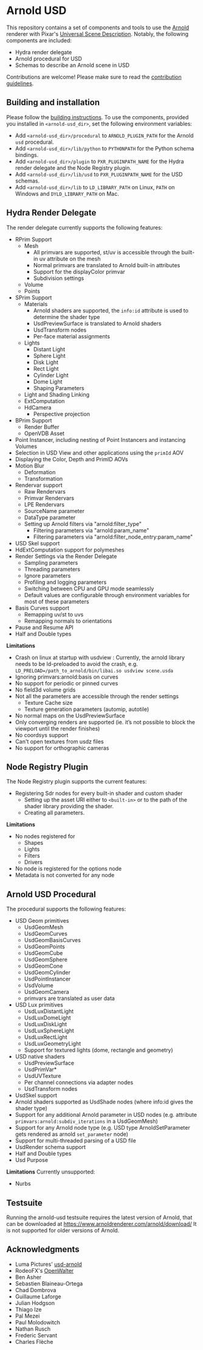 Arnold USD
==========

This repository contains a set of components and tools to use the [Arnold](https://www.arnoldrenderer.com) renderer with Pixar's [Universal Scene Description](https://github.com/PixarAnimationStudios/USD). Notably, the following components are included:

- Hydra render delegate
- Arnold procedural for USD
- Schemas to describe an Arnold scene in USD

Contributions are welcome! Please make sure to read the [contribution guidelines](CONTRIBUTING.md).


## Building and installation

Please follow the [building instructions](docs/building.md). To use the components, provided you installed in `<arnold-usd_dir>`, set the following environment variables:

- Add `<arnold-usd_dir>/procedural` to `ARNOLD_PLUGIN_PATH` for the Arnold `usd` procedural.
- Add `<arnold-usd_dir>/lib/python` to `PYTHONPATH` for the Python schema bindings.
- Add `<arnold-usd_dir>/plugin` to `PXR_PLUGINPATH_NAME` for the Hydra render delegate and the Node Registry plugin.
- Add `<arnold-usd_dir>/lib/usd` to `PXR_PLUGINPATH_NAME` for the USD schemas.
- Add `<arnold-usd_dir>/lib` to `LD_LIBRARY_PATH` on Linux, `PATH` on Windows and `DYLD_LIBRARY_PATH` on Mac.


## Hydra Render Delegate

The render delegate currently supports the following features:

- RPrim Support
    - Mesh
        - All primvars are supported, st/uv is accessible through the built-in uv attribute on the mesh
        - Normal primvars are translated to Arnold built-in attributes
        - Support for the displayColor primvar
        - Subdivision settings
    - Volume
    - Points
- SPrim Support
    - Materials
        - Arnold shaders are supported, the `info:id` attribute is used to determine the shader type
        - UsdPreviewSurface is translated to Arnold shaders
        - UsdTransform nodes
        - Per-face material assignments
    - Lights
        - Distant Light
        - Sphere Light
        - Disk Light
        - Rect Light
        - Cylinder Light
        - Dome Light
        - Shaping Parameters
    - Light and Shading Linking
    - ExtComputation
    - HdCamera
        - Perspective projection
- BPrim Support
    - Render Buffer
    - OpenVDB Asset
- Point Instancer, including nesting of Point Instancers and instancing Volumes
- Selection in USD View and other applications using the `primId` AOV
- Displaying the Color, Depth and PrimID AOVs
- Motion Blur
    - Deformation
    - Transformation
- Rendervar support
    - Raw Rendervars
    - Primvar Rendervars
    - LPE Rendervars
    - SourceName parameter
    - DataType parameter
    - Setting up Arnold filters via "arnold:filter_type"
        - Filtering parameters via "arnold:param_name"
        - Filtering parameters via "arnold:filter_node_entry:param_name"
- USD Skel support
- HdExtComputation support for polymeshes
- Render Settings via the Render Delegate
    - Sampling parameters
    - Threading parameters
    - Ignore parameters
    - Profiling and logging parameters
    - Switching between CPU and GPU mode seamlessly
    - Default values are configurable through environment variables for most of these parameters
- Basis Curves support
    - Remapping uv/st to uvs
    - Remapping normals to orientations
- Pause and Resume API
- Half and Double types

**Limitations**
- Crash on linux at startup with usdview : Currently, the arnold library needs to be ld-preloaded to avoid the crash, e.g. `LD_PRELOAD=/path_to_arnold/bin/libai.so usdview scene.usda`
- Ignoring primvars:arnold:basis on curves
- No support for periodic or pinned curves
- No field3d volume grids
- Not all the parameters are accessible through the render settings
    - Texture Cache size
    - Texture generation parameters (automip, autotile)
- No normal maps on the UsdPreviewSurface
- Only converging renders are supported (ie. it’s not possible to block the viewport until the render finishes)
- No coordsys support
- Can't open textures from usdz files
- No support for orthographic cameras

## Node Registry Plugin

The Node Registry plugin supports the current features:
- Registering Sdr nodes for every built-in shader and custom shader
    - Setting up the asset URI either to `<built-in>` or to the path of the shader library providing the shader.
    - Creating all parameters.

**Limitations**
- No nodes registered for
    - Shapes
    - Lights
    - Filters
    - Drivers
- No node is registered for the options node
- Metadata is not converted for any node

## Arnold USD Procedural

The procedural supports the following features:

- USD Geom primitives
    - UsdGeomMesh
    - UsdGeomCurves
    - UsdGeomBasisCurves
    - UsdGeomPoints
    - UsdGeomCube
    - UsdGeomSphere
    - UsdGeomCone
    - UsdGeomCylinder
    - UsdPointInstancer
    - UsdVolume
    - UsdGeomCamera
    - primvars are translated as user data
- USD Lux primitives
    - UsdLuxDistantLight
    - UsdLuxDomeLight
    - UsdLuxDiskLight
    - UsdLuxSphereLight
    - UsdLuxRectLight
    - UsdLuxGeometryLight
    - Support for textured lights (dome, rectangle and geometry)
- USD native shaders
    - UsdPreviewSurface
    - UsdPrimVar*
    - UsdUVTexture
    - Per channel connections via adapter nodes
    - UsdTransform nodes
- UsdSkel support
- Arnold shaders supported as UsdShade nodes (where info:id gives the shader type)
- Support for any additional Arnold parameter in USD nodes (e.g. attribute `primvars:arnold:subdiv_iterations` in a UsdGeomMesh)
- Support for any Arnold node type (e.g. USD type ArnoldSetParameter gets rendered as arnold `set_parameter` node)
- Support for multi-threaded parsing of a USD file
- UsdRender schema support
- Half and Double types
- Usd Purpose

**Limitations**
Currently unsupported:
- Nurbs

## Testsuite
Running the arnold-usd testsuite requires the latest version of Arnold, that can be downloaded at 
https://www.arnoldrenderer.com/arnold/download/
It is not supported for older versions of Arnold.

## Acknowledgments

- Luma Pictures' [usd-arnold](https://github.com/LumaPictures/usd-arnold)
- RodeoFX's [OpenWalter](https://github.com/rodeofx/OpenWalter)
- Ben Asher
- Sebastien Blaineau-Ortega
- Chad Dombrova
- Guillaume Laforge
- Julian Hodgson
- Thiago Ize
- Pal Mezei
- Paul Molodowitch
- Nathan Rusch
- Frederic Servant
- Charles Flèche
